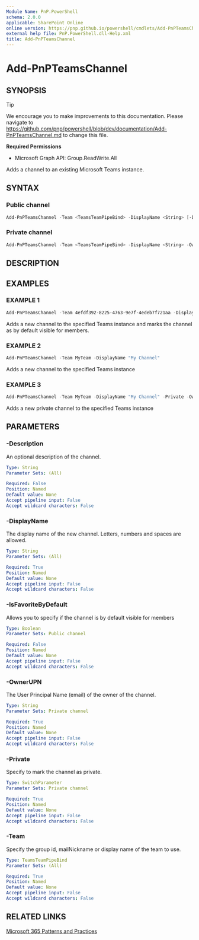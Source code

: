 ```yaml
---
Module Name: PnP.PowerShell
schema: 2.0.0
applicable: SharePoint Online
online version: https://pnp.github.io/powershell/cmdlets/Add-PnPTeamsChannel.html
external help file: PnP.PowerShell.dll-Help.xml
title: Add-PnPTeamsChannel
---
```

  
# Add-PnPTeamsChannel

## SYNOPSIS

> [!TIP]
> We encourage you to make improvements to this documentation. Please navigate to https://github.com/pnp/powershell/blob/dev/documentation/Add-PnPTeamsChannel.md to change this file.


**Required Permissions**

  * Microsoft Graph API: Group.ReadWrite.All

Adds a channel to an existing Microsoft Teams instance.

## SYNTAX

### Public channel
```powershell
Add-PnPTeamsChannel -Team <TeamsTeamPipeBind> -DisplayName <String> [-Description <String>] [-IsFavoriteByDefault <Boolean>] [<CommonParameters>]
```

### Private channel
```powershell
Add-PnPTeamsChannel -Team <TeamsTeamPipeBind> -DisplayName <String> -OwnerUPN <String> [-Description <String>] [-Private] [<CommonParameters>]
```

## DESCRIPTION

## EXAMPLES

### EXAMPLE 1
```powershell
Add-PnPTeamsChannel -Team 4efdf392-8225-4763-9e7f-4edeb7f721aa -DisplayName "My Channel" -IsFavoriteByDefault $true
```

Adds a new channel to the specified Teams instance and marks the channel as by default visible for members.

### EXAMPLE 2
```powershell
Add-PnPTeamsChannel -Team MyTeam -DisplayName "My Channel"
```

Adds a new channel to the specified Teams instance

### EXAMPLE 3
```powershell
Add-PnPTeamsChannel -Team MyTeam -DisplayName "My Channel" -Private -OwnerUPN user1@domain.com
```

Adds a new private channel to the specified Teams instance

## PARAMETERS

### -Description
An optional description of the channel.

```yaml
Type: String
Parameter Sets: (All)

Required: False
Position: Named
Default value: None
Accept pipeline input: False
Accept wildcard characters: False
```

### -DisplayName
The display name of the new channel. Letters, numbers and spaces are allowed.

```yaml
Type: String
Parameter Sets: (All)

Required: True
Position: Named
Default value: None
Accept pipeline input: False
Accept wildcard characters: False
```

### -IsFavoriteByDefault
Allows you to specify if the channel is by default visible for members

```yaml
Type: Boolean
Parameter Sets: Public channel

Required: False
Position: Named
Default value: None
Accept pipeline input: False
Accept wildcard characters: False
```

### -OwnerUPN
The User Principal Name (email) of the owner of the channel.

```yaml
Type: String
Parameter Sets: Private channel

Required: True
Position: Named
Default value: None
Accept pipeline input: False
Accept wildcard characters: False
```

### -Private
Specify to mark the channel as private.

```yaml
Type: SwitchParameter
Parameter Sets: Private channel

Required: True
Position: Named
Default value: None
Accept pipeline input: False
Accept wildcard characters: False
```

### -Team
Specify the group id, mailNickname or display name of the team to use.

```yaml
Type: TeamsTeamPipeBind
Parameter Sets: (All)

Required: True
Position: Named
Default value: None
Accept pipeline input: False
Accept wildcard characters: False
```

## RELATED LINKS

[Microsoft 365 Patterns and Practices](https://aka.ms/m365pnp)


